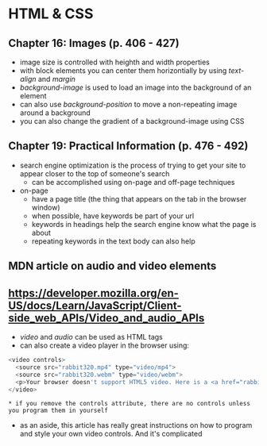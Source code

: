 # HTML & CSS

## Chapter 16: Images (p. 406 - 427)
* image size is controlled with heighth and width properties
* with block elements you can center them horizontially by using *text-align* and *margin*
* *background-image* is used to load an image into the background of an element
* can also use *background-position* to move a non-repeating image around a background
* you can also change the gradient of a background-image using CSS 

## Chapter 19: Practical Information (p. 476 - 492)
* search engine optimization is the process of trying to get your site to appear closer to the top of someone's search
    * can be accomplished using on-page and off-page techniques
* on-page
    * have a page title (the thing that appears on the tab in the browser window)
    * when possible, have keywords be part of your url
    * keywords in headings help the search engine know what the page is about
    * repeating keywords in the text body can also help


## MDN article on audio and video elements

## https://developer.mozilla.org/en-US/docs/Learn/JavaScript/Client-side_web_APIs/Video_and_audio_APIs

* *video* and *audio* can be used as HTML tags
* can also create a video player in the browser using:
```js
<video controls>
  <source src="rabbit320.mp4" type="video/mp4">
  <source src="rabbit320.webm" type="video/webm">
  <p>Your browser doesn't support HTML5 video. Here is a <a href="rabbit320.mp4">link to the video</a> instead.</p>
</video>
```
    * if you remove the controls attribute, there are no controls unless you program them in yourself

* as an aside, this article has really great instructions on how to program and style your own video controls. And it's complicated